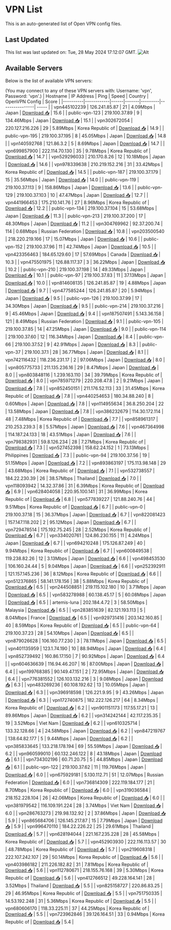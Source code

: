 # VPN List

This is an auto-generated list of Open VPN config files.

## Last Updated

This list was last updated on: Tue, 28 May 2024 17:12:07 GMT.
![Alt](https://repobeats.axiom.co/api/embed/186b98318ef1479477931607c1ad7d823f12451f.svg "Repobeats analytics image")

## Available Servers

Below is the list of available VPN servers:

(You may connect to any of these VPN servers with: Username: 'vpn', Password: 'vpn'.)
| Hostname | IP Address | Ping | Speed | Country | OpenVPN Config | Score |
|----------|------------|------|-------|---------|----------------| ----- |
| vpn445102239 | 126.241.85.87 | 21 | 4.09Mbps | Japan | [Download 📥](./configs/server_0_JP.ovpn) | 15.6 |
| public-vpn-123 | 219.100.37.89 | 9 | 134.46Mbps | Japan | [Download 📥](./configs/server_1_JP.ovpn) | 15.1 |
| vpn302672054 | 220.127.216.226 | 29 | 5.89Mbps | Korea Republic of | [Download 📥](./configs/server_2_KR.ovpn) | 14.9 |
| public-vpn-195 | 219.100.37.195 | 8 | 45.05Mbps | Japan | [Download 📥](./configs/server_3_JP.ovpn) | 14.8 |
| vpn140592768 | 121.86.3.2 | 5 | 8.69Mbps | Japan | [Download 📥](./configs/server_4_JP.ovpn) | 14.7 |
| vpn699857900 | 222.114.70.130 | 35 | 9.78Mbps | Korea Republic of | [Download 📥](./configs/server_5_KR.ovpn) | 14.7 |
| vpn529296033 | 210.170.8.26 | 12 | 10.18Mbps | Japan | [Download 📥](./configs/server_6_JP.ovpn) | 14.6 |
| vpn978339638 | 210.219.152.216 | 31 | 33.42Mbps | Korea Republic of | [Download 📥](./configs/server_7_KR.ovpn) | 14.5 |
| public-vpn-187 | 219.100.37.179 | 15 | 35.56Mbps | Japan | [Download 📥](./configs/server_8_JP.ovpn) | 14.0 |
| public-vpn-119 | 219.100.37.113 | 9 | 158.86Mbps | Japan | [Download 📥](./configs/server_9_JP.ovpn) | 13.6 |
| public-vpn-129 | 219.100.37.103 | 10 | 47.47Mbps | Japan | [Download 📥](./configs/server_10_JP.ovpn) | 12.7 |
| vpn441966453 | 175.210.141.76 | 27 | 8.96Mbps | Korea Republic of | [Download 📥](./configs/server_11_KR.ovpn) | 12.2 |
| public-vpn-134 | 219.100.37.104 | 15 | 53.68Mbps | Japan | [Download 📥](./configs/server_12_JP.ovpn) | 11.3 |
| public-vpn-213 | 219.100.37.200 | 17 | 48.30Mbps | Japan | [Download 📥](./configs/server_13_JP.ovpn) | 11.2 |
| vpn304769962 | 92.37.200.74 | 114 | 0.68Mbps | Russian Federation | [Download 📥](./configs/server_14_RU.ovpn) | 10.8 |
| vpn203500540 | 218.220.219.166 | 17 | 15.07Mbps | Japan | [Download 📥](./configs/server_15_JP.ovpn) | 10.6 |
| public-vpn-152 | 219.100.37.96 | 11 | 42.74Mbps | Japan | [Download 📥](./configs/server_16_JP.ovpn) | 10.5 |
| vpn423356463 | 184.65.129.60 | 17 | 57.69Mbps | Canada | [Download 📥](./configs/server_17_CA.ovpn) | 10.3 |
| vpn475501975 | 126.88.117.37 | 3 | 36.22Mbps | Japan | [Download 📥](./configs/server_18_JP.ovpn) | 10.2 |
| public-vpn-210 | 219.100.37.198 | 14 | 49.33Mbps | Japan | [Download 📥](./configs/server_19_JP.ovpn) | 10.1 |
| public-vpn-97 | 219.100.37.83 | 11 | 37.13Mbps | Japan | [Download 📥](./configs/server_20_JP.ovpn) | 10.0 |
| vpn814608135 | 126.241.85.87 | 19 | 4.88Mbps | Japan | [Download 📥](./configs/server_21_JP.ovpn) | 9.7 |
| vpn477585244 | 126.241.85.87 | 20 | 5.94Mbps | Japan | [Download 📥](./configs/server_22_JP.ovpn) | 9.5 |
| public-vpn-126 | 219.100.37.99 | 17 | 34.30Mbps | Japan | [Download 📥](./configs/server_23_JP.ovpn) | 9.5 |
| public-vpn-214 | 219.100.37.216 | 9 | 45.46Mbps | Japan | [Download 📥](./configs/server_24_JP.ovpn) | 9.4 |
| vpn187507491 | 5.143.36.158 | 121 | 8.49Mbps | Russian Federation | [Download 📥](./configs/server_25_RU.ovpn) | 9.1 |
| public-vpn-105 | 219.100.37.85 | 14 | 47.25Mbps | Japan | [Download 📥](./configs/server_26_JP.ovpn) | 9.0 |
| public-vpn-114 | 219.100.37.60 | 12 | 116.34Mbps | Japan | [Download 📥](./configs/server_27_JP.ovpn) | 8.4 |
| public-vpn-66 | 219.100.37.52 | 9 | 42.91Mbps | Japan | [Download 📥](./configs/server_28_JP.ovpn) | 8.3 |
| public-vpn-37 | 219.100.37.1 | 28 | 36.77Mbps | Japan | [Download 📥](./configs/server_29_JP.ovpn) | 8.1 |
| vpn742116432 | 118.236.231.17 | 2 | 97.06Mbps | Japan | [Download 📥](./configs/server_30_JP.ovpn) | 8.0 |
| vpn805775733 | 211.135.236.16 | 29 | 8.47Mbps | Japan | [Download 📥](./configs/server_31_JP.ovpn) | 8.0 |
| vpn803848116 | 1.239.163.110 | 34 | 39.79Mbps | Korea Republic of | [Download 📥](./configs/server_32_KR.ovpn) | 8.0 |
| vpn785971279 | 220.208.47.8 | 2 | 9.21Mbps | Japan | [Download 📥](./configs/server_33_JP.ovpn) | 7.8 |
| vpn852450151 | 211.176.52.113 | 33 | 31.45Mbps | Korea Republic of | [Download 📥](./configs/server_34_KR.ovpn) | 7.8 |
| vpn440254653 | 180.34.88.240 | 8 | 0.60Mbps | Japan | [Download 📥](./configs/server_35_JP.ovpn) | 7.8 |
| vpn114955634 | 36.8.250.204 | 22 | 13.58Mbps | Japan | [Download 📥](./configs/server_36_JP.ovpn) | 7.8 |
| vpn386232679 | 114.30.172.114 | 48 | 7.48Mbps | Korea Republic of | [Download 📥](./configs/server_37_KR.ovpn) | 7.7 |
| vpn858961317 | 210.253.239.3 | 8 | 5.57Mbps | Japan | [Download 📥](./configs/server_38_JP.ovpn) | 7.6 |
| vpn467364998 | 114.187.24.133 | 18 | 43.51Mbps | Japan | [Download 📥](./configs/server_39_JP.ovpn) | 7.6 |
| vpn798382931 | 59.8.126.234 | 28 | 7.27Mbps | Korea Republic of | [Download 📥](./configs/server_40_KR.ovpn) | 7.3 |
| vpn527452398 | 158.62.24.152 | 1 | 73.13Mbps | Philippines | [Download 📥](./configs/server_41_PH.ovpn) | 7.3 |
| public-vpn-94 | 219.100.37.56 | 19 | 51.15Mbps | Japan | [Download 📥](./configs/server_42_JP.ovpn) | 7.2 |
| vpn893863197 | 175.113.98.148 | 29 | 43.68Mbps | Korea Republic of | [Download 📥](./configs/server_43_KR.ovpn) | 7.1 |
| vpn532738557 | 184.22.230.39 | 26 | 38.57Mbps | Thailand | [Download 📥](./configs/server_44_TH.ovpn) | 7.0 |
| vpn118093942 | 14.32.37.86 | 31 | 6.39Mbps | Korea Republic of | [Download 📥](./configs/server_45_KR.ovpn) | 6.9 |
| vpn628404058 | 220.95.100.141 | 31 | 36.99Mbps | Korea Republic of | [Download 📥](./configs/server_46_KR.ovpn) | 6.8 |
| vpn577839227 | 121.88.240.76 | 44 | 9.51Mbps | Korea Republic of | [Download 📥](./configs/server_47_KR.ovpn) | 6.7 |
| public-vpn-0 | 219.100.37.18 | 15 | 36.37Mbps | Japan | [Download 📥](./configs/server_48_JP.ovpn) | 6.7 |
| vpn822081423 | 157.147.118.202 | 2 | 95.12Mbps | Japan | [Download 📥](./configs/server_49_JP.ovpn) | 6.7 |
| vpn729478514 | 175.192.75.245 | 28 | 2.52Mbps | Korea Republic of | [Download 📥](./configs/server_50_KR.ovpn) | 6.7 |
| vpn334020761 | 124.86.230.155 | 11 | 4.24Mbps | Japan | [Download 📥](./configs/server_51_JP.ovpn) | 6.7 |
| vpn694210248 | 175.126.87.249 | 40 | 9.94Mbps | Korea Republic of | [Download 📥](./configs/server_52_KR.ovpn) | 6.7 |
| vpn600849538 | 119.238.82.26 | 12 | 3.13Mbps | Japan | [Download 📥](./configs/server_53_JP.ovpn) | 6.6 |
| vpn498453530 | 106.160.24.44 | 5 | 9.04Mbps | Japan | [Download 📥](./configs/server_54_JP.ovpn) | 6.6 |
| vpn252392911 | 121.157.145.236 | 36 | 8.12Mbps | Korea Republic of | [Download 📥](./configs/server_55_KR.ovpn) | 6.6 |
| vpn512376865 | 58.141.178.156 | 38 | 5.88Mbps | Korea Republic of | [Download 📥](./configs/server_56_KR.ovpn) | 6.5 |
| vpn244508851 | 219.115.102.180 | 10 | 3.71Mbps | Japan | [Download 📥](./configs/server_57_JP.ovpn) | 6.5 |
| vpn583278988 | 60.138.45.17 | 5 | 60.08Mbps | Japan | [Download 📥](./configs/server_58_JP.ovpn) | 6.5 |
| artemis-luna | 202.184.4.72 | 3 | 58.50Mbps | Malaysia | [Download 📥](./configs/server_59_MY.ovpn) | 6.5 |
| vpn283851639 | 82.121.193.113 | 5 | 8.04Mbps | France | [Download 📥](./configs/server_60_FR.ovpn) | 6.5 |
| vpn929731416 | 203.142.160.85 | 40 | 8.59Mbps | Korea Republic of | [Download 📥](./configs/server_61_KR.ovpn) | 6.5 |
| public-vpn-64 | 219.100.37.23 | 28 | 54.10Mbps | Japan | [Download 📥](./configs/server_62_JP.ovpn) | 6.5 |
| vpn879026628 | 106.160.77.230 | 3 | 78.11Mbps | Japan | [Download 📥](./configs/server_63_JP.ovpn) | 6.5 |
| vpn401135959 | 123.1.74.190 | 10 | 88.94Mbps | Japan | [Download 📥](./configs/server_64_JP.ovpn) | 6.4 |
| vpn852739492 | 160.86.17.150 | 7 | 90.92Mbps | Japan | [Download 📥](./configs/server_65_JP.ovpn) | 6.4 |
| vpn604636639 | 116.94.46.207 | 16 | 87.00Mbps | Japan | [Download 📥](./configs/server_66_JP.ovpn) | 6.4 |
| vpn199768385 | 90.149.47.151 | 2 | 72.95Mbps | Japan | [Download 📥](./configs/server_67_JP.ovpn) | 6.4 |
| vpn776381552 | 126.103.132.216 | 3 | 9.08Mbps | Japan | [Download 📥](./configs/server_68_JP.ovpn) | 6.3 |
| vpn483269236 | 60.108.192.62 | 13 | 10.05Mbps | Japan | [Download 📥](./configs/server_69_JP.ovpn) | 6.3 |
| vpn396918598 | 126.221.9.95 | 9 | 43.26Mbps | Japan | [Download 📥](./configs/server_70_JP.ovpn) | 6.3 |
| vpn172740875 | 182.222.126.217 | 64 | 8.34Mbps | Korea Republic of | [Download 📥](./configs/server_71_KR.ovpn) | 6.2 |
| vpn901151173 | 117.55.17.21 | 13 | 89.86Mbps | Japan | [Download 📥](./configs/server_72_JP.ovpn) | 6.2 |
| vpn314242144 | 42.117.235.35 | 19 | 3.52Mbps | Viet Nam | [Download 📥](./configs/server_73_VN.ovpn) | 6.2 |
| vpn610325714 | 133.32.128.66 | 4 | 24.58Mbps | Japan | [Download 📥](./configs/server_74_JP.ovpn) | 6.2 |
| vpn847219767 | 138.64.82.177 | 5 | 9.44Mbps | Japan | [Download 📥](./configs/server_75_JP.ovpn) | 6.2 |
| vpn385833645 | 133.218.178.194 | 69 | 55.59Mbps | Japan | [Download 📥](./configs/server_76_JP.ovpn) | 6.2 |
| vpn960599010 | 60.132.246.122 | 8 | 43.18Mbps | Japan | [Download 📥](./configs/server_77_JP.ovpn) | 6.1 |
| vpn734302196 | 60.71.20.75 | 5 | 44.85Mbps | Japan | [Download 📥](./configs/server_78_JP.ovpn) | 6.1 |
| public-vpn-122 | 219.100.37.62 | 11 | 119.76Mbps | Japan | [Download 📥](./configs/server_79_JP.ovpn) | 6.0 |
| vpn675929181 | 5.130.112.71 | 51 | 12.07Mbps | Russian Federation | [Download 📥](./configs/server_80_RU.ovpn) | 6.0 |
| vpn736814309 | 222.119.184.177 | 21 | 8.70Mbps | Korea Republic of | [Download 📥](./configs/server_81_KR.ovpn) | 6.0 |
| vpn319036584 | 218.152.228.104 | 26 | 42.06Mbps | Korea Republic of | [Download 📥](./configs/server_82_KR.ovpn) | 6.0 |
| vpn381979542 | 116.109.191.224 | 28 | 3.74Mbps | Viet Nam | [Download 📥](./configs/server_83_VN.ovpn) | 6.0 |
| vpn286763273 | 219.98.132.92 | 2 | 37.86Mbps | Japan | [Download 📥](./configs/server_84_JP.ovpn) | 5.9 |
| vpn865684706 | 126.145.217.87 | 15 | 7.79Mbps | Japan | [Download 📥](./configs/server_85_JP.ovpn) | 5.9 |
| vpn996470110 | 184.22.226.22 | 25 | 29.61Mbps | Thailand | [Download 📥](./configs/server_86_TH.ovpn) | 5.7 |
| vpn628194044 | 221.167.235.228 | 28 | 45.58Mbps | Korea Republic of | [Download 📥](./configs/server_87_KR.ovpn) | 5.7 |
| vpn452903930 | 222.116.113.57 | 30 | 48.78Mbps | Korea Republic of | [Download 📥](./configs/server_88_KR.ovpn) | 5.7 |
| vpn219608318 | 222.107.242.107 | 29 | 50.14Mbps | Korea Republic of | [Download 📥](./configs/server_89_KR.ovpn) | 5.6 |
| vpn403986182 | 211.226.182.82 | 31 | 7.81Mbps | Korea Republic of | [Download 📥](./configs/server_90_KR.ovpn) | 5.6 |
| vpn112780671 | 218.155.76.168 | 39 | 5.30Mbps | Korea Republic of | [Download 📥](./configs/server_91_KR.ovpn) | 5.6 |
| vpn412766512 | 49.228.164.141 | 28 | 3.52Mbps | Thailand | [Download 📥](./configs/server_92_TH.ovpn) | 5.5 |
| vpn825158727 | 220.86.83.25 | 29 | 46.95Mbps | Korea Republic of | [Download 📥](./configs/server_93_KR.ovpn) | 5.5 |
| vpn751750335 | 14.53.192.248 | 31 | 5.36Mbps | Korea Republic of | [Download 📥](./configs/server_94_KR.ovpn) | 5.5 |
| vpn680606170 | 118.33.225.11 | 37 | 44.25Mbps | Korea Republic of | [Download 📥](./configs/server_95_KR.ovpn) | 5.5 |
| vpn723962846 | 39.126.164.51 | 33 | 0.94Mbps | Korea Republic of | [Download 📥](./configs/server_96_KR.ovpn) | 5.4 |
